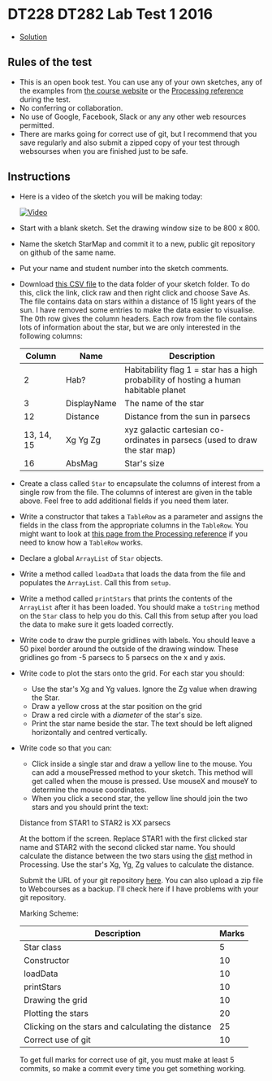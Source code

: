 # DT228 DT282 Lab Test 1 2016

- [Solution](https://github.com/skooter500/StarMap)

## Rules of the test
- This is an open book test. You can use any of your own sketches, any of the examples from [the course website](https://github.com/skooter500/OOP-2016-2017) or the [Processing reference](https://processing.org/reference/) during the test.
- No conferring or collaboration.
- No use of Google, Facebook, Slack or any any other web resources permitted.
- There are marks going for correct use of git, but I recommend that you save regularly and also submit a zipped copy of your test through websourses when you are finished just to be safe.

## Instructions

- Here is a video of the sketch you will be making today:

  [![Video](http://img.youtube.com/vi/J2kHSSFA4NU/0.jpg)](http://www.youtube.com/watch?v=J2kHSSFA4NU)

- Start with a blank sketch. Set the drawing window size to be 800 x 800.
- Name the sketch StarMap and commit it to a new, public git repository on github of the same name.
- Put your name and student number into the sketch comments.
- Download [this CSV file](HabHYG15ly.csv) to the data folder of your sketch folder. To do this, click the link, click raw and then right click and choose Save As. The file contains data on stars within a distance of 15 light years of the sun. I have removed some entries to make the data easier to visualise. The 0th row gives the column headers. Each row from the file contains lots of information about the star, but we are only interested in the following columns:

  | Column | Name | Description |
  |--------|------|-------------|
  | 2	| Hab? | Habitability flag	1 = star has a high probability of hosting a human habitable planet |
  | 3	| DisplayName | The name of the star |
  | 12 | Distance	| Distance from the sun in parsecs |
  | 13, 14, 15 | Xg	Yg	Zg | xyz galactic cartesian co-ordinates in parsecs (used to draw the star map) |
  | 16| AbsMag | Star's size |

- Create a class called ```Star``` to encapsulate the columns of interest from a single row from the file. The columns of interest are given in the table above. Feel free to add additional fields if you need them later.
- Write a constructor that takes a ```TableRow``` as a parameter and assigns the fields in the class from the appropriate columns in the ```TableRow```. You might want to look at [this page from the Processing reference](https://processing.org/reference/TableRow.html) if you need to know how a ```TableRow``` works.
- Declare a global ```ArrayList``` of ```Star``` objects.
- Write a method called ```loadData``` that loads the data from the file and populates the ```ArrayList```. Call this from ```setup```.
- Write a method called ```printStars``` that prints the contents of the ```ArrayList``` after it has been loaded. You should make a ```toString``` method on the ```Star``` class to help you do this. Call this from setup after you load the data to make sure it gets loaded correctly.
- Write code to draw the purple gridlines with labels. You should leave a 50 pixel border around the outside of the drawing window. These gridlines go from -5 parsecs to 5 parsecs on the x and y axis.
- Write code to plot the stars onto the grid. For each star you should:
	- Use the star's Xg and Yg values. Ignore the Zg value when drawing the Star.
	- Draw a yellow cross at the star position on the grid
	- Draw a red circle with a *diameter* of the star's size.
	- Print the star name beside the star. The text should be left aligned horizontally and centred vertically.
- Write code so that you can:
	- Click inside a single star and draw a yellow line to the mouse. You can add a mousePressed method to your sketch. This method will get called when the mouse is pressed. Use mouseX and mouseY to determine the mouse coordinates.
	- When you click a second star, the yellow line should join the two stars and you should print the text:

	Distance from STAR1 to STAR2 is XX parsecs

	At the bottom if the screen. Replace STAR1 with the first clicked star name and STAR2 with the second clicked star name. You should calculate the distance between the two stars using the [dist](https://processing.org/reference/dist_.html) method in Processing. Use the star's Xg, Yg, Zg values to calculate the distance.

  Submit the URL of your git repository [here](https://docs.google.com/forms/d/e/1FAIpQLScZev4_Rlk43RelrMRNHAYPfHAS8gmkKgNn3SnjoRUjxNDodA/viewform). You can also upload a zip file to Webcourses as a backup. I'll check here if I have problems with your git repository.

  Marking Scheme:

  | Description | Marks |
  |-------------|-------|
  | Star class  |   5   |
  | Constructor |  10     |
  | loadData |  10     |
  | printStars |  10     |
  | Drawing the grid | 10  |
  | Plotting the stars | 20 |
  | Clicking on the stars and calculating the distance | 25 |
  | Correct use of git | 10 |

  To get full marks for correct use of git, you must make at least 5 commits, so make a commit every time you get something working.
